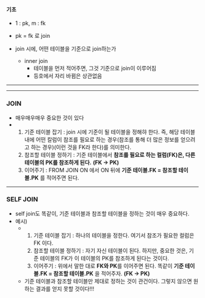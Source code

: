 #### 기초

- 1 : pk, m : fk
- pk = fk 로 join

- join 시에, 어떤 테이블을 기준으로 join하는가
  - inner join
    - 테이블을 먼저 적어주면, 그것 기준으로 join이 이루어짐
    - 등호에서 자리 바뀜은 상관없음

---

---

### JOIN

- 매우매우매우 중요한 것이 있다
- 1. 기준 테이블 잡기 : join 시에 기준이 될 테이블을 정해햐 한다. 즉, 해당 테이블 내에 어떤 칼럼이 참조를 필요로 하는 경우(참조를 통해 더 많은 정보를 얻으려고 하는 경우)(이런 것을 FK라 한다)를 의미한다.
  2. 참조할 테이블 정하기 : 기준 테이블에서 **참조를 필요로 하는 컬럼(FK)은, 다른 테이블의 PK를 참조하게 된다.** **(FK -> PK)**
  3. 이어주기 : FROM JOIN ON 에서 ON 뒤에 **기준 테이블.FK = 참조할 테이블.PK** 를 적어주면 된다.

----

### SELF JOIN

- self join도 똑같이, 기준 테이블과 참조할 테이블을 정하는 것이 매우 중요하다.
- 예시)
  - 1. 기준 테이블 잡기 : 하나의 테이블을 정한다. 여기서 참조가 필요한 컬럼은 FK 이다.
    2. 참조할 테이블 정하기 : 자기 자신 테이블이 된다. 하지만, 중요한 것은, 기준 테이블의 FK가 이 테이블의 PK를 참조하게 된다는 것이다.
    3. 이어주기 : 위에서 말한 대로 **FK와 PK**를 이어주면 된다. 똑같이 **기준 테이블.FK = 참조할 테이블.PK** 을 적어주자. **(FK -> PK)**
  - 기준 테이블과 참조할 테이블만 제대로 정하는 것이 관건이다. 그렇지 않으면 원하는 결과를 얻지 못할 것이다!!!